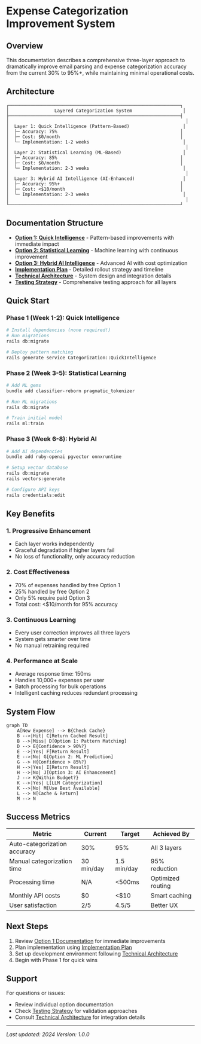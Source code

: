 # Expense Categorization Improvement System

## Overview

This documentation describes a comprehensive three-layer approach to dramatically improve email parsing and expense categorization accuracy from the current 30% to 95%+, while maintaining minimal operational costs.

## Architecture

```
┌────────────────────────────────────────────────────────────────┐
│                 Layered Categorization System                   │
├────────────────────────────────────────────────────────────────┤
│                                                                  │
│  Layer 1: Quick Intelligence (Pattern-Based)                    │
│  ├─ Accuracy: 75%                                              │
│  ├─ Cost: $0/month                                             │
│  └─ Implementation: 1-2 weeks                                   │
│                                                                  │
│  Layer 2: Statistical Learning (ML-Based)                       │
│  ├─ Accuracy: 85%                                              │
│  ├─ Cost: $0/month                                             │
│  └─ Implementation: 2-3 weeks                                   │
│                                                                  │
│  Layer 3: Hybrid AI Intelligence (AI-Enhanced)                  │
│  ├─ Accuracy: 95%+                                             │
│  ├─ Cost: <$10/month                                           │
│  └─ Implementation: 2-3 weeks                                   │
│                                                                  │
└────────────────────────────────────────────────────────────────┘
```

## Documentation Structure

- **[Option 1: Quick Intelligence](./option1_quick_intelligence.md)** - Pattern-based improvements with immediate impact
- **[Option 2: Statistical Learning](./option2_statistical_learning.md)** - Machine learning with continuous improvement
- **[Option 3: Hybrid AI Intelligence](./option3_hybrid_ai.md)** - Advanced AI with cost optimization
- **[Implementation Plan](./implementation_plan.md)** - Detailed rollout strategy and timeline
- **[Technical Architecture](./technical_architecture.md)** - System design and integration details
- **[Testing Strategy](./testing_strategy.md)** - Comprehensive testing approach for all layers

## Quick Start

### Phase 1 (Week 1-2): Quick Intelligence
```bash
# Install dependencies (none required!)
# Run migrations
rails db:migrate

# Deploy pattern matching
rails generate service Categorization::QuickIntelligence
```

### Phase 2 (Week 3-5): Statistical Learning
```bash
# Add ML gems
bundle add classifier-reborn pragmatic_tokenizer

# Run ML migrations
rails db:migrate

# Train initial model
rails ml:train
```

### Phase 3 (Week 6-8): Hybrid AI
```bash
# Add AI dependencies
bundle add ruby-openai pgvector onnxruntime

# Setup vector database
rails db:migrate
rails vectors:generate

# Configure API keys
rails credentials:edit
```

## Key Benefits

### 1. Progressive Enhancement
- Each layer works independently
- Graceful degradation if higher layers fail
- No loss of functionality, only accuracy reduction

### 2. Cost Effectiveness
- 70% of expenses handled by free Option 1
- 25% handled by free Option 2
- Only 5% require paid Option 3
- Total cost: <$10/month for 95% accuracy

### 3. Continuous Learning
- Every user correction improves all three layers
- System gets smarter over time
- No manual retraining required

### 4. Performance at Scale
- Average response time: 150ms
- Handles 10,000+ expenses per user
- Batch processing for bulk operations
- Intelligent caching reduces redundant processing

## System Flow

```mermaid
graph TD
    A[New Expense] --> B{Check Cache}
    B -->|Hit| C[Return Cached Result]
    B -->|Miss| D[Option 1: Pattern Matching]
    D --> E{Confidence > 90%?}
    E -->|Yes| F[Return Result]
    E -->|No| G[Option 2: ML Prediction]
    G --> H{Confidence > 85%?}
    H -->|Yes| I[Return Result]
    H -->|No| J[Option 3: AI Enhancement]
    J --> K{Within Budget?}
    K -->|Yes| L[LLM Categorization]
    K -->|No| M[Use Best Available]
    L --> N[Cache & Return]
    M --> N
```

## Success Metrics

| Metric | Current | Target | Achieved By |
|--------|---------|--------|-------------|
| Auto-categorization accuracy | 30% | 95% | All 3 layers |
| Manual categorization time | 30 min/day | 1.5 min/day | 95% reduction |
| Processing time | N/A | <500ms | Optimized routing |
| Monthly API costs | $0 | <$10 | Smart caching |
| User satisfaction | 2/5 | 4.5/5 | Better UX |

## Next Steps

1. Review [Option 1 Documentation](./option1_quick_intelligence.md) for immediate improvements
2. Plan implementation using [Implementation Plan](./implementation_plan.md)
3. Set up development environment following [Technical Architecture](./technical_architecture.md)
4. Begin with Phase 1 for quick wins

## Support

For questions or issues:
- Review individual option documentation
- Check [Testing Strategy](./testing_strategy.md) for validation approaches
- Consult [Technical Architecture](./technical_architecture.md) for integration details

---

*Last updated: 2024*
*Version: 1.0.0*